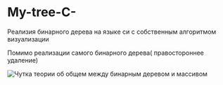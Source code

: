# My-tree-C-
Реализия бинарного дерева на языке си с собственным алгоритмом визуализации

Помимо реализации самого бинарного дерева( правостороннее удаление)

![Чутка теории об общем между бинарным деревом и массивом](https://studfile.net/html/2706/126/html_gh6cVUVbky.2o40/htmlconvd-VhFSxH_html_2dee62edb75b3779.png)
